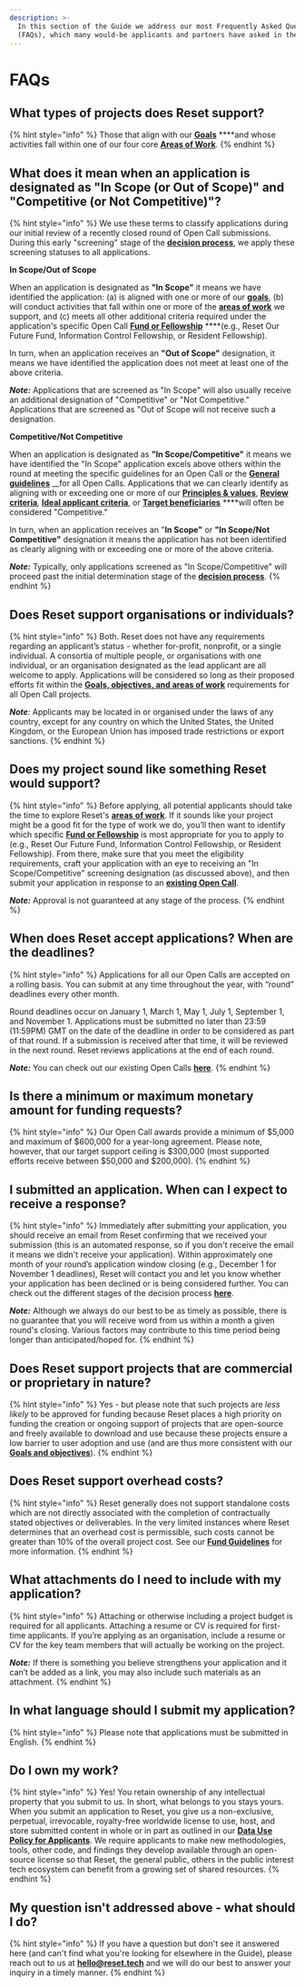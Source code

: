 ```yaml
---
description: >-
  In this section of the Guide we address our most Frequently Asked Questions
  (FAQs), which many would-be applicants and partners have asked in the past.
---
```


# FAQs

## **What types of projects does Reset support?**

{% hint style="info" %}
Those that align with our [**Goals**](https://guide.reset.tech/introduction/goals-objectives#goals) ****and whose activities fall within one of our four core [**Areas of Work**](https://guide.reset.tech/introduction/goals-objectives#areas-of-work). 
{% endhint %}

## What does it mean when an application is designated as "In Scope \(or Out of Scope\)" and "Competitive \(or Not Competitive\)"? 

{% hint style="info" %}
We use these terms to classify applications during our initial review of a recently closed round of Open Call submissions. During this early "screening" stage of the [**decision process**](https://guide.reset.tech/for-applicants/decision-process#team-review), we apply these screening statuses to all applications.

**In Scope/Out of Scope**

When an application is designated as **"In Scope"** it means we have identified the application: \(a\) is aligned with one or more of our [**goals**](https://guide.reset.tech/introduction/goals-objectives#goals), \(b\) will conduct activities that fall within one or more of the [**areas of work**](https://guide.reset.tech/introduction/goals-objectives#areas-of-work) we support, and \(c\) meets all other additional criteria required under the application's specific Open Call [**Fund or Fellowship**](https://www.reset.tech/open-calls/) ****\(e.g., Reset Our Future Fund, Information Control Fellowship, or Resident Fellowship\). 

In turn, when an application receives an **"Out of Scope"** designation, it means we have identified the application does not meet at least one of the above criteria.

_**Note:**_  Applications that are screened as "In Scope" will also usually receive an additional designation of "Competitive" or "Not Competitive." Applications that are screened as "Out of Scope will not receive such a designation.

**Competitive/Not Competitive**

When an application is designated as **"In Scope/Competitive"** it means we have identified the "In Scope" application excels above others within the round at meeting the specific guidelines for an Open Call or the [**General guidelines**](fund-guidelines/) __for all Open Calls. Applications that we can clearly identify as aligning with or exceeding one or more of our [**Principles & values**](https://guide.reset.tech/introduction/principles-values), [**Review criteria**](https://guide.reset.tech/fund-guidelines#review-criteria)_,_ [**Ideal applicant criteria**](https://guide.reset.tech/fund-guidelines#ideal-applicants), or [**Target beneficiaries**](https://guide.reset.tech/fund-guidelines#target-beneficiaries) ****will often be considered "Competitive."

In turn, when an application receives an "**In Scope"** or **"In Scope/Not Competitive"** designation it means the application has not been identified as clearly aligning with or exceeding one or more of the above criteria.

_**Note:**_ Typically, only applications screened as "In Scope/Competitive" will proceed past the initial determination stage of the [**decision process**](https://guide.reset.tech/for-applicants/decision-process#initial-determination).
{% endhint %}

## Does Reset support organisations or individuals?

{% hint style="info" %}
Both. Reset does not have any requirements regarding an applicant’s status - whether for-profit, nonprofit, or a single individual. A consortia of multiple people, or organisations with one individual, or an organisation designated as the lead applicant are all welcome to apply. Applications will be considered so long as their proposed efforts fit within the [**Goals, objectives, and areas of work**](https://guide.reset.tech/introduction/goals-objectives) requirements for all Open Call projects.  

_**Note**:_ Applicants may be located in or organised under the laws of any country, except for any country on which the United States, the United Kingdom, or the European Union has imposed trade restrictions or export sanctions.
{% endhint %}

## Does my project sound like something Reset would support?

{% hint style="info" %}
Before applying, all potential applicants should take the time to explore Reset's [**areas**](https://www.reset.tech/work/)[ **of work**](https://www.reset.tech/work/). If it sounds like your project might be a good fit for the type of work we do, you’ll then want to identify which specific [**Fund or Fellowship**](https://www.reset.tech/open-calls/) is most appropriate for you to apply to \(e.g., Reset Our Future Fund, Information Control Fellowship, or Resident Fellowship\). From there, make sure that you meet the eligibility requirements, craft your application with an eye to receiving an "In Scope/Competitive" screening designation \(as discussed above\), and then submit your application in response to an [**existing Open Call**](https://www.reset.tech/open-calls/). 

_**Note:**_ Approval is not guaranteed at any stage of the process.
{% endhint %}

## When does Reset accept applications? When are the deadlines?

{% hint style="info" %}
Applications for all our Open Calls are accepted on a rolling basis. You can submit at any time throughout the year, with “round” deadlines every other month. 

Round deadlines occur on January 1, March 1, May 1, July 1, September 1, and November 1. Applications must be submitted no later than 23:59 \(11:59PM\) GMT on the date of the deadline in order to be considered as part of that round. If a submission is received after that time, it will be reviewed in the next round. Reset reviews applications at the end of each round.

_**Note:**_ You can check out our existing Open Calls [**here**](https://www.reset.tech/open-calls/).
{% endhint %}

## Is there a minimum or maximum monetary amount for funding requests?

{% hint style="info" %}
Our Open Call awards provide a minimum of $5,000 and maximum of $600,000 for a year-long agreement. Please note, however, that our target support ceiling is $300,000 \(most supported efforts receive between $50,000 and $200,000\).
{% endhint %}

## I submitted an application. When can I expect to receive a response?

{% hint style="info" %}
Immediately after submitting your application, you should receive an email from Reset confirming that we received your submission \(this is an automated response, so if you don't receive the email it means we didn't receive your application\). Within approximately one month of your round’s application window closing \(e.g., December 1 for November 1 deadlines\), Reset will contact you and let you know whether your application has been declined or is being considered further. You can check out the different stages of the decision process [**here**](https://guide.reset.tech/for-applicants/decision-process#initial-determination).

_**Note:**_ Although we always do our best to be as timely as possible, there is no guarantee that you will receive word from us within a month a given round's closing. Various factors may contribute to this time period being longer than anticipated/hoped for.
{% endhint %}

## Does Reset support projects that are commercial or proprietary in nature?

{% hint style="info" %}
Yes - but please note that such projects are _less likely_ to be approved for funding because Reset places a high priority on funding the creation or ongoing support of projects that are open-source and freely available to download and use because these projects ensure a low barrier to user adoption and use \(and are thus more consistent with our [**Goals and objectives**](https://guide.reset.tech/introduction/goals-objectives)\).
{% endhint %}

## Does Reset support overhead costs?

{% hint style="info" %}
Reset generally does not support standalone costs which are not directly associated with the completion of contractually stated objectives or deliverables. In the very limited instances where Reset determines that an overhead cost is permissible, such costs cannot be greater than 10% of the overall project cost. See our [**Fund Guidelines**](https://guide.reset.tech/for-applicants/fund-guidelines#overhead-costs) for more information.
{% endhint %}

## What attachments do I need to include with my application?

{% hint style="info" %}
Attaching or otherwise including a project budget is required for all applicants. Attaching a resume or CV is required for first-time applicants. If you’re applying as an organisation, include a resume or CV for the key team members that will actually be working on the project. 

_**Note:**_ If there is something you believe strengthens your application and it can’t be added as a link, you may also include such materials as an attachment.
{% endhint %}

## In what language should I submit my application?

{% hint style="info" %}
Please note that applications must be submitted in English.
{% endhint %}

## Do I own my work?

{% hint style="info" %}
Yes! You retain ownership of any intellectual property that you submit to us. In short, what belongs to you stays yours. When you submit an application to Reset, you give us a non-exclusive, perpetual, irrevocable, royalty-free worldwide license to use, host, and store submitted content in whole or in part as outlined in our [**Data Use Policy for Applicants**](https://www.reset.tech/data-use-policy-applicants/). We require applicants to make new methodologies, tools, other code, and findings they develop available through an open-source license so that Reset, the general public, others in the public interest tech ecosystem can benefit from a growing set of shared resources.
{% endhint %}

## My question isn't addressed above - what should I do?

{% hint style="info" %}
If you have a question but don't see it answered here \(and can't find what you're looking for elsewhere in the Guide\), please reach out to us at [**hello@reset.tech**](mailto://hello@reset.tech) and we will do our best to answer your inquiry in a timely manner. 
{% endhint %}

